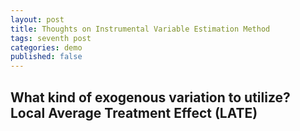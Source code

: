 ```yaml
---
layout: post
title: Thoughts on Instrumental Variable Estimation Method 
tags: seventh post
categories: demo
published: false
---
```


## What kind of exogenous variation to utilize? Local Average Treatment Effect (LATE)

